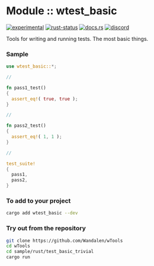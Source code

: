 # Module :: wtest_basic
[![experimental](https://img.shields.io/badge/stability-experimental-orange.svg)](https://github.com/emersion/stability-badges#experimental) [![rust-status](https://github.com/Wandalen/wTools/actions/workflows/wtest_basic.yml/badge.svg)](https://github.com/Wandalen/wTools/actions/workflows/wtest_basic.yml) [![docs.rs](https://img.shields.io/docsrs/wtest_basic?color=e3e8f0&logo=docs.rs)](https://docs.rs/wtest_basic) [![discord](https://img.shields.io/discord/872391416519737405?color=eee&logo=discord&logoColor=eee&label=ask)](https://discord.gg/m3YfbXpUUY)

Tools for writing and running tests. The most basic things.

### Sample

```rust
use wtest_basic::*;

//

fn pass1_test()
{
  assert_eq!( true, true );
}

//

fn pass2_test()
{
  assert_eq!( 1, 1 );
}

//

test_suite!
{
  pass1,
  pass2,
}
```

### To add to your project

```sh
cargo add wtest_basic --dev
```

### Try out from the repository

```sh
git clone https://github.com/Wandalen/wTools
cd wTools
cd sample/rust/test_basic_trivial
cargo run
```
